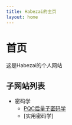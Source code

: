 ```yaml
---
title: Habezai的主页
layout: home
---
```


# 首页
这是Habezai的个人网站


## 子网站列表
- 密码学
    - [PQC后量子密码学]
    - [实用密码学]


[PQC后量子密码学]:https://habezai.github.io/PQC/